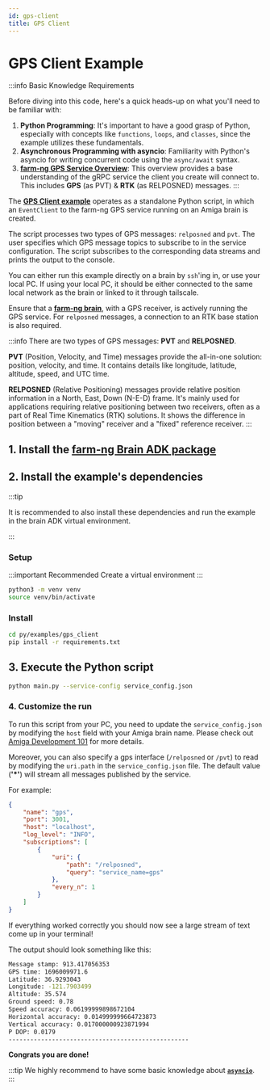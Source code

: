 ```yaml
---
id: gps-client
title: GPS Client
---
```


# GPS Client Example

:::info Basic Knowledge Requirements

Before diving into this code, here's a quick heads-up on what you'll need to be familiar with:

1. **Python Programming**: It's important to have a good grasp of Python, especially with concepts
like `functions`, `loops`, and `classes`, since the example utilizes these fundamentals.
2. **Asynchronous Programming with asyncio**: Familiarity with Python's asyncio for writing concurrent
code using the `async/await` syntax.
3. **[farm-ng GPS Service Overview](/docs/concepts/gps_service/)**:
This overview provides a base understanding of the gRPC service the client you create will connect to.
This includes **GPS** (as PVT) & **RTK** (as RELPOSNED) messages.
:::

The [**GPS Client example**](https://github.com/farm-ng/farm-ng-amiga/blob/main/py/examples/gps_client/main.py)
operates as a standalone Python script,
in which an `EventClient` to the farm-ng GPS service running on an Amiga brain is created.

The script processes two types of GPS messages: `relposned` and `pvt`.
The user specifies which GPS message topics to subscribe to in the service configuration.
The script subscribes to the corresponding data streams and prints the output to the console.

You can either run this example directly on a brain by `ssh`'ing in, or use your local PC.
If using your local PC, it should be either connected to the same local network as the brain
or linked to it through tailscale.

Ensure that a [**farm-ng brain**](/docs/brain/), with a GPS receiver, is actively running the GPS service.
For `relposned` messages, a connection to an RTK base station is also required.

:::info
There are two types of GPS messages: **PVT** and **RELPOSNED**.

**PVT** (Position, Velocity, and Time) messages provide the all-in-one solution: position, velocity,
and time.
It contains details like longitude, latitude, altitude, speed, and UTC time.

**RELPOSNED** (Relative Positioning) messages provide relative position
information in a North, East, Down (N-E-D) frame. It's mainly used for applications requiring relative
positioning between two receivers, often as a part of Real Time Kinematics (RTK) solutions.
It shows the difference in position between a "moving" receiver and a "fixed" reference receiver.
:::

## 1. Install the [farm-ng Brain ADK package](/docs/brain/brain-install)

## 2. Install the example's dependencies

:::tip

It is recommended to also install these dependencies and run the
example in the brain ADK virtual environment.

:::

### Setup

:::important Recommended
Create a virtual environment
:::

```bash
python3 -m venv venv
source venv/bin/activate
```

### Install

```bash
cd py/examples/gps_client
pip install -r requirements.txt
```

## 3. Execute the Python script

```bash
python main.py --service-config service_config.json
```

### 4. Customize the run

To run this script from your PC, you need to update the `service_config.json`
by modifying the `host` field with your Amiga brain name.
Please check out [Amiga Development 101](docs/concepts/system_overview/README.md#where-to-run-the-examples)
for more details.

Moreover, you can also specify a gps interface (`/relposned` or `/pvt`) to read by
modifying the `uri.path` in the `service_config.json` file.
The default value (**'*'**) will stream all messages published by the service.

For example:

```json
{
    "name": "gps",
    "port": 3001,
    "host": "localhost",
    "log_level": "INFO",
    "subscriptions": [
        {
            "uri": {
                "path": "/relposned",
                "query": "service_name=gps"
            },
            "every_n": 1
        }
    ]
}
```

If everything worked correctly you should now see a large stream
of text come up in your terminal!

The output should look something like this:

```bash
Message stamp: 913.417056353
GPS time: 1696009971.6
Latitude: 36.9293043
Longitude: -121.7903499
Altitude: 35.574
Ground speed: 0.78
Speed accuracy: 0.06199999898672104
Horizontal accuracy: 0.014999999664723873
Vertical accuracy: 0.017000000923871994
P DOP: 0.0179
--------------------------------------------------
```

**Congrats you are done!**

:::tip
We highly recommend to have some basic knowledge about
[**`asyncio`**](https://docs.python.org/3/library/asyncio.html).
:::

<!-- INCLUDE_CODE: farm-ng-amiga/py/examples/gps_client/main.py -->
